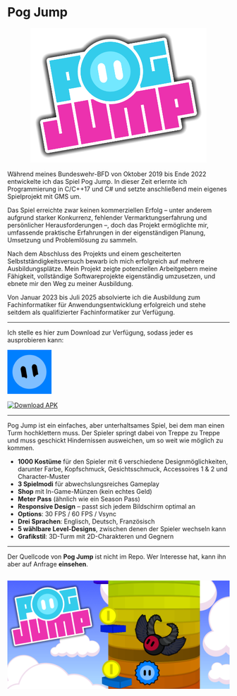 # Pog Jump

<p align="center">
  <img src="pictures/gamelogo1.png" alt="Pog Jump Logo" width="400">
</p

Während meines Bundeswehr-BFD von Oktober 2019 bis Ende 2022 entwickelte ich das Spiel Pog Jump. In dieser Zeit erlernte ich Programmierung in C/C++17 und C# und setzte anschließend mein eigenes Spielprojekt mit GMS um.

Das Spiel erreichte zwar keinen kommerziellen Erfolg – unter anderem aufgrund starker Konkurrenz, fehlender Vermarktungserfahrung und persönlicher Herausforderungen –, doch das Projekt ermöglichte mir, umfassende praktische Erfahrungen in der eigenständigen Planung, Umsetzung und Problemlösung zu sammeln.

Nach dem Abschluss des Projekts und einem gescheiterten Selbstständigkeitsversuch bewarb ich mich erfolgreich auf mehrere Ausbildungsplätze. Mein Projekt zeigte potenziellen Arbeitgebern meine Fähigkeit, vollständige Softwareprojekte eigenständig umzusetzen, und ebnete mir den Weg zu meiner Ausbildung.

Von Januar 2023 bis Juli 2025 absolvierte ich die Ausbildung zum Fachinformatiker für Anwendungsentwicklung erfolgreich und stehe seitdem als qualifizierter Fachinformatiker zur Verfügung.

---

Ich stelle es hier zum Download zur Verfügung, sodass jeder es ausprobieren kann:
<p>
  <a href="https://drive.google.com/file/d/15mMAtyU_E60M2tudw5zq8SfAT6S8Et_V/view?usp=sharing">
    <img src="pictures/app_symbo.png" alt="Download Pog Jump APK" width="100">
  </a>
</p>

[![Download APK](https://img.shields.io/badge/Download-APK-blue)](https://drive.google.com/file/d/15mMAtyU_E60M2tudw5zq8SfAT6S8Et_V/view?usp=sharing)

---

Pog Jump ist ein einfaches, aber unterhaltsames Spiel, bei dem man einen Turm hochklettern muss. Der Spieler springt dabei von Treppe zu Treppe und muss geschickt Hindernissen ausweichen, um so weit wie möglich zu kommen.

- **1000 Kostüme** für den Spieler mit 6 verschiedene Designmöglichkeiten, darunter Farbe, Kopfschmuck, Gesichtsschmuck, Accessoires 1 & 2 und Character-Muster
- **3 Spielmodi** für abwechslungsreiches Gameplay  
- **Shop** mit In-Game-Münzen (kein echtes Geld)  
- **Meter Pass** (ähnlich wie ein Season Pass)  
- **Responsive Design** – passt sich jedem Bildschirm optimal an  
- **Options**: 30 FPS / 60 FPS / Vsync
- **Drei Sprachen**: Englisch, Deutsch, Französisch  
- **5 wählbare Level-Designs**, zwischen denen der Spieler wechseln kann
- **Grafikstil**: 3D-Turm mit 2D-Charakteren und Gegnern

---

Der Quellcode von **Pog Jump** ist nicht im Repo. Wer Interesse hat, kann ihn aber auf Anfrage **einsehen**.

![Pog Jump Logo](pictures/1.png)
---
